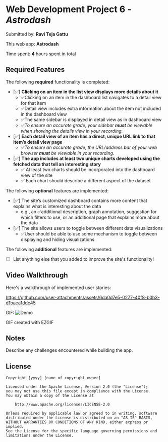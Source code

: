 # Web Development Project 6 - *Astrodash*

Submitted by: **Ravi Teja Gattu**

This web app: **Astrodash**

Time spent: **4** hours spent in total

## Required Features

The following **required** functionality is completed:

- [✅] **Clicking on an item in the list view displays more details about it**
  - ✅Clicking on an item in the dashboard list navigates to a detail view for that item
  - ✅Detail view includes extra information about the item not included in the dashboard view
  - ✅The same sidebar is displayed in detail view as in dashboard view
  - ✅*To ensure an accurate grade, your sidebar **must** be viewable when showing the details view in your recording.*
- [✅] **Each detail view of an item has a direct, unique URL link to that item’s detail view page**
  -  ✅*To ensure an accurate grade, the URL/address bar of your web browser **must** be viewable in your recording.*
- [✅] **The app includes at least two unique charts developed using the fetched data that tell an interesting story**
  - ✅ At least two charts should be incorporated into the dashboard view of the site
  - ✅ Each chart should describe a different aspect of the dataset


The following **optional** features are implemented:

- [✅] The site’s customized dashboard contains more content that explains what is interesting about the data 
  - e.g., an ✅additional description, graph annotation, suggestion for which filters to use, or an additional page that explains more about the data
- [✅] The site allows users to toggle between different data visualizations
  - ✅User should be able to use some mechanism to toggle between displaying and hiding visualizations 

  
The following **additional** features are implemented:

* [ ] List anything else that you added to improve the site's functionality!

## Video Walkthrough

Here's a walkthrough of implemented user stories:


https://github.com/user-attachments/assets/6da0d7e5-0277-40f8-b0b3-d1baea1ddc45


GIF:
![Demo](https://github.com/user-attachments/assets/0b6d80f4-0769-4daf-8644-053f8fccc6a9)


<!-- Replace this with whatever GIF tool you used! -->
GIF created with EZGIF
<!-- Recommended tools:
[Kap](https://getkap.co/) for macOS
[ScreenToGif](https://www.screentogif.com/) for Windows
[peek](https://github.com/phw/peek) for Linux. -->

## Notes

Describe any challenges encountered while building the app.

## License

    Copyright [yyyy] [name of copyright owner]

    Licensed under the Apache License, Version 2.0 (the "License");
    you may not use this file except in compliance with the License.
    You may obtain a copy of the License at

        http://www.apache.org/licenses/LICENSE-2.0

    Unless required by applicable law or agreed to in writing, software
    distributed under the License is distributed on an "AS IS" BASIS,
    WITHOUT WARRANTIES OR CONDITIONS OF ANY KIND, either express or implied.
    See the License for the specific language governing permissions and
    limitations under the License.
